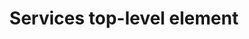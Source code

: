 ---
title: Services top-level element
keywords: compose, compose specification
fetch_remote:
  line_start: 2
  line_end: -1
---